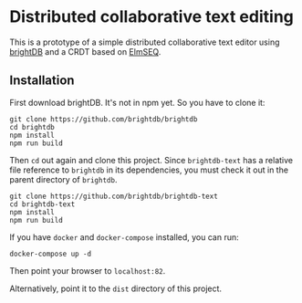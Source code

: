 # Distributed collaborative text editing

This is a prototype of a simple distributed collaborative text editor using [brightDB](https://github.com/brightdb/brightdb) and a CRDT based on [ElmSEQ](https://github.com/brightdb/sequence).

## Installation

First download brightDB. It's not in npm yet. So you have to clone it:

    git clone https://github.com/brightdb/brightdb
    cd brightdb
    npm install 
    npm run build

Then `cd` out again and clone this project. Since `brightdb-text` has a relative file reference to `brightdb` in its dependencies, you must check it out in the parent directory of `brightdb`.

    git clone https://github.com/brightdb/brightdb-text
    cd brightdb-text
    npm install
    npm run build

If you have `docker` and `docker-compose` installed, you can run:

    docker-compose up -d

Then point your browser to `localhost:82`.

Alternatively, point it to the `dist` directory of this project.
